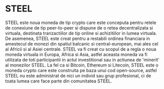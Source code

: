 # STEEL
STEEL este noua moneda de tip crypto care este conceputa pentru retele de conexiune de tip peer-to-peer si dispune de o retea decentralizata si virtuala, destinata tranzactiilor de tip online si achizitiilor in lumea virtuala. De asemenea, STEEL este creat pentru a restabili ordinea financiara in amestecul de monezi din spatiul balcanic si central-european, mai ales cel al Africii si al Asiei centrale.
STEEL va fi creat cu scopul de a regla o noua moneda virtuala in Europa, Africa si Asia, astfel aceasta moneda va fi utilizata de toti participantii in actul investitional sau in actiunea de 'minerit' al monezilor STEEL. La fel ca si Bitcoin, Ethereum si Litecoin, STEEL este o moneda crypto care este construita pe baza unui cod open-source, astfel STEEL nu este administrat de nici un individ sau grup profesional, ci de toata lumea care face parte din comunitatea STEEL.
